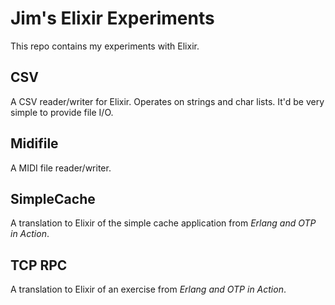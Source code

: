 # Jim's Elixir Experiments

This repo contains my experiments with Elixir.

## CSV

A CSV reader/writer for Elixir. Operates on strings and char lists. It'd be
very simple to provide file I/O.

## Midifile

A MIDI file reader/writer.

## SimpleCache

A translation to Elixir of the simple cache application from _Erlang and OTP
in Action_.

## TCP RPC

A translation to Elixir of an exercise from _Erlang and OTP in Action_.
